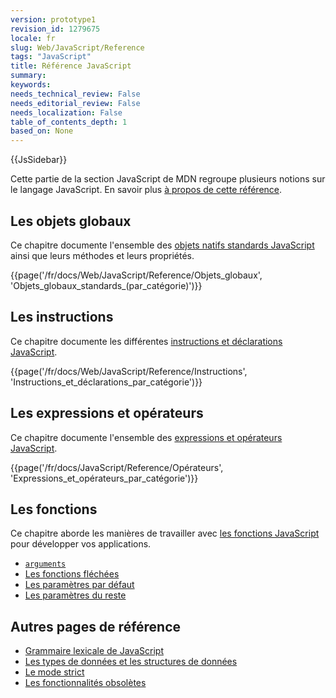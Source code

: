 ```yaml
---
version: prototype1
revision_id: 1279675
locale: fr
slug: Web/JavaScript/Reference
tags: "JavaScript"
title: Référence JavaScript
summary: 
keywords: 
needs_technical_review: False
needs_editorial_review: False
needs_localization: False
table_of_contents_depth: 1
based_on: None
---
```

<div>{{JsSidebar}}</div>

<p>Cette partie de la section JavaScript de MDN regroupe plusieurs notions sur le langage JavaScript. En savoir plus <a href="/fr/docs/Web/JavaScript/Reference/A_propos">à propos de cette référence</a>.</p>

<h2 id="Les_objets_globaux">Les objets globaux</h2>

<p>Ce chapitre documente l'ensemble des <a href="/fr/docs/Web/JavaScript/Reference/Objets_globaux">objets natifs standards JavaScript </a>ainsi que leurs méthodes et leurs propriétés.</p>

<div>{{page('/fr/docs/Web/JavaScript/Reference/Objets_globaux', 'Objets_globaux_standards_(par_catégorie)')}}</div>

<h2 id="Les_instructions">Les instructions</h2>

<p>Ce chapitre documente les différentes <a href="/fr/docs/Web/JavaScript/Reference/Instructions">instructions et déclarations JavaScript</a>.</p>

<div>{{page('/fr/docs/Web/JavaScript/Reference/Instructions', 'Instructions_et_déclarations_par_catégorie')}}</div>

<h2 id="Les_expressions_et_opérateurs">Les expressions et opérateurs</h2>

<p>Ce chapitre documente l'ensemble des <a href="/fr/docs/JavaScript/Reference/Op%C3%A9rateurs">expressions et opérateurs JavaScript</a>.</p>

<div>{{page('/fr/docs/JavaScript/Reference/Opérateurs', 'Expressions_et_opérateurs_par_catégorie')}}</div>

<h2 id="Les_fonctions">Les fonctions</h2>

<p>Ce chapitre aborde les manières de travailler avec <a href="/fr/docs/Web/JavaScript/Reference/Fonctions">les fonctions JavaScript</a> pour développer vos applications.</p>

<ul>
 <li><a href="/fr/docs/Web/JavaScript/Reference/Fonctions/arguments"><code>arguments</code></a></li>
 <li><a href="/fr/docs/Web/JavaScript/Reference/Fonctions/Fonctions_fl%C3%A9ch%C3%A9es">Les fonctions fléchées</a></li>
 <li><a href="/fr/docs/Web/JavaScript/Reference/Fonctions/Valeurs_par_défaut_des_arguments">Les paramètres par défaut</a></li>
 <li><a href="/fr/docs/Web/JavaScript/Reference/Fonctions/param%C3%A8tres_du_reste">Les paramètres du reste</a></li>
</ul>

<h2 id="Autres_pages_de_référence">Autres pages de référence</h2>

<ul>
 <li><a href="/fr/docs/Web/JavaScript/Reference/Grammaire_lexicale">Grammaire lexicale de JavaScript</a></li>
 <li><a href="/fr/docs/Web/JavaScript/Structures_de_donn%C3%A9es">Les types de données et les structures de données</a></li>
 <li><a href="/fr/docs/Web/JavaScript/Reference/Strict_mode">Le mode strict</a></li>
 <li><a href="/fr/docs/JavaScript/Reference/Annexes/Fonctionnalités_dépréciées">Les fonctionnalités obsolètes</a></li>
</ul>

